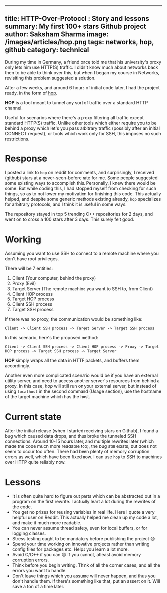 ------
title: HTTP-Over-Protocol : Story and lessons
summary: My first 100+ stars Github project
author: Saksham Sharma
image: /images/articles/hop.png
tags: networks, hop, github
category: technical
------

During my time in Germany, a friend once told me that his university's proxy only lets him use HTTP(S) traffic. I didn't know much about networks back then to be able to think over this, but when I began my course in Networks, revisiting this problem suggested a solution.

After a few weeks, and around 6 hours of initial code later, I had the project ready, in the form of [hop](github.com/sakshamsharma/HTTP-Over-Protocol).

**HOP** is a tool meant to tunnel any sort of traffic over a standard HTTP channel.

Useful for scenarios where there's a proxy filtering all traffic except standard HTTP(S) traffic. Unlike other tools which either require you to be behind a proxy which let's you pass arbitrary traffic (possibly after an initial CONNECT request), or tools which work only for SSH, this imposes no such restrictions.

# Response

I posted a link to `hop` on reddit for comments, and surprisingly, I received (github) stars at a never-seen-before rate for me. Some people suggested some existing ways to accomplish this. Personally, I knew there would be some. But while coding this, I had stopped myself from checking for such things, so as to not lower my motivation for finishing this code. This actually helped, and despite some generic methods existing already, `hop` specializes for arbitrary protocols, and I think it is useful in some ways.

The repository stayed in top 5 trending C++ repositories for 2 days, and went on to cross a 100 stars after 3 days. This surely felt good.

# Working
Assuming you want to use SSH to connect to a remote machine where you don't have root privileges.

There will be 7 entities:

1. Client (Your computer, behind the proxy)
2. Proxy (Evil)
3. Target Server (The remote machine you want to SSH to, from Client)
4. Client HOP process
5. Target HOP process
6. Client SSH process
7. Target SSH process

If there was no proxy, the communication would be something like:
```
Client -> Client SSH process -> Target Server -> Target SSH process
```

In this scenario, here's the proposed method:
```
Client -> Client SSH process -> Client HOP process -> Proxy -> Target HOP process -> Target SSH process -> Target Server
```

**HOP** simply wraps all the data in HTTP packets, and buffers them accordingly.

Another even more complicated scenario would be if you have an external utility server, and need to access another server's
resources from behind a proxy. In this case, *hop* will still run on your external server, but instead of using `localhost`
in the second command (Usage section), use the hostname of the target machine which has the host.

# Current state
After the initial release (when I started receiving stars on Github), I found a bug which caused data drops, and thus broke the tunneled SSH connections. Around 10-15 hours later, and multiple rewrites later (which made the code much more readable too), the bug still exists, but does not seem to occur too often. There had been plenty of memory corruption errors as well, which have been fixed now. I can use `hop` to SSH to machines over HTTP quite reliably now.

# Lessons

* It is often quite hard to figure out parts which can be abstracted out in a program on the first rewrite. I actually leart a lot during the rewrites of the code.
* You get no prizes for reusing variables in real life. Here I quote a very helpful user on Reddit. This actually helped me clean up my code a lot, and make it much more readable.
* You can never assume thread safety, even for local buffers, or for logging classes.
* Stress testing ought to be mandatory before publishing the project :smile:
* Spend your time working on innovative projects rather than writing config files for packages etc. Helps you learn a lot more.
* Avoid C/C++ if you can :smile: If you cannot, atleast avoid memory corruption errors.
* Think before you begin writing. Think of all the corner cases, and all the errors you want to handle.
* Don't leave things which you assume will never happen, and thus you don't handle them. If there's something like that, put an assert on it. Will save a ton of a time later.
